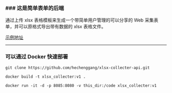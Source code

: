 ### ### 这是简单表单的后端
通过上传 xlsx 表格模板来生成一个带简单用户管理的可以分享的 Web 采集表单，并可以原格式导出带有数据的 xlsx 表格文件。

[示例地址](https://xlsx-collecter.imhcg.cn)


---


### 可以通过 Docker 快速部署

```
git clone https://github.com/hechenggang/xlsx-collecter-api.git

docker build -t xlsx_collecter:v1 .

docker run -it -d -p 8085:8080 -v this_dir:/code xlsx_collecter:v1
```

